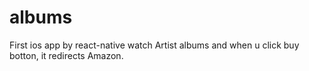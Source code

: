 # albums
First ios app by react-native
watch Artist albums and when u click buy botton,
it redirects Amazon.


